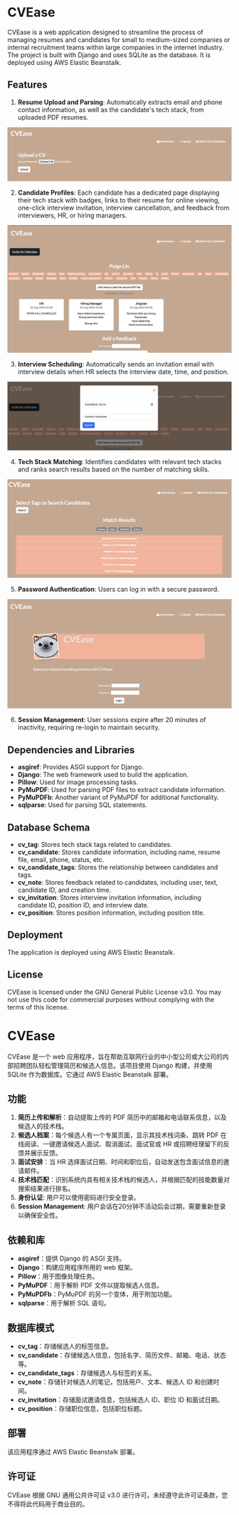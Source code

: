 # CVEase

CVEase is a web application designed to streamline the process of managing resumes and candidates for small to medium-sized companies or internal recruitment teams within large companies in the internet industry. The project is built with Django and uses SQLite as the database. It is deployed using AWS Elastic Beanstalk.

## Features

1. **Resume Upload and Parsing**: Automatically extracts email and phone contact information, as well as the candidate's tech stack, from uploaded PDF resumes.

![Resume Upload](images/upload.png)

2. **Candidate Profiles**: Each candidate has a dedicated page displaying their tech stack with badges, links to their resume for online viewing, one-click interview invitation, interview cancellation, and feedback from interviewers, HR, or hiring managers.

![Candidate profile page](images/detail.png)

3. **Interview Scheduling**: Automatically sends an invitation email with interview details when HR selects the interview date, time, and position.

![Interview sending page](images/invite.png)

4. **Tech Stack Matching**: Identifies candidates with relevant tech stacks and ranks search results based on the number of matching skills.

![matching page](images/match.png)

5. **Password Authentication**: Users can log in with a secure password.

![Login oage](images/login.png)

6. **Session Management**: User sessions expire after 20 minutes of inactivity, requiring re-login to maintain security.


## Dependencies and Libraries

- **asgiref**: Provides ASGI support for Django.
- **Django**: The web framework used to build the application.
- **Pillow**: Used for image processing tasks.
- **PyMuPDF**: Used for parsing PDF files to extract candidate information.
- **PyMuPDFb**: Another variant of PyMuPDF for additional functionality.
- **sqlparse**: Used for parsing SQL statements.

## Database Schema

- **cv_tag**: Stores tech stack tags related to candidates.
- **cv_candidate**: Stores candidate information, including name, resume file, email, phone, status, etc.
- **cv_candidate_tags**: Stores the relationship between candidates and tags.
- **cv_note**: Stores feedback related to candidates, including user, text, candidate ID, and creation time.
- **cv_invitation**: Stores interview invitation information, including candidate ID, position ID, and interview date.
- **cv_position**: Stores position information, including position title.

## Deployment

The application is deployed using AWS Elastic Beanstalk. 

## License

CVEase is licensed under the GNU General Public License v3.0. You may not use this code for commercial purposes without complying with the terms of this license.

# CVEase

CVEase 是一个 web 应用程序，旨在帮助互联网行业的中小型公司或大公司的内部招聘团队轻松管理简历和候选人信息。该项目使用 Django 构建，并使用 SQLite 作为数据库。它通过 AWS Elastic Beanstalk 部署。

## 功能

1. **简历上传和解析**：自动提取上传的 PDF 简历中的邮箱和电话联系信息，以及候选人的技术栈。
2. **候选人档案**：每个候选人有一个专属页面，显示其技术栈词条、跳转 PDF 在线阅读、一键邀请候选人面试、取消面试、面试官或 HR 或招聘经理留下的反馈并展示反馈。
3. **面试安排**：当 HR 选择面试日期、时间和职位后，自动发送包含面试信息的邀请邮件。
4. **技术栈匹配**：识别系统内具有相关技术栈的候选人，并根据匹配的技能数量对搜索结果进行排名。
5. **身份认证**: 用户可以使用密码进行安全登录。
6. **Session Management**: 用户会话在20分钟不活动后会过期，需要重新登录以确保安全性。


## 依赖和库

- **asgiref**：提供 Django 的 ASGI 支持。
- **Django**：构建应用程序所用的 web 框架。
- **Pillow**：用于图像处理任务。
- **PyMuPDF**：用于解析 PDF 文件以提取候选人信息。
- **PyMuPDFb**：PyMuPDF 的另一个变体，用于附加功能。
- **sqlparse**：用于解析 SQL 语句。

## 数据库模式

- **cv_tag**：存储候选人的标签信息。
- **cv_candidate**：存储候选人信息，包括名字、简历文件、邮箱、电话、状态等。
- **cv_candidate_tags**：存储候选人与标签的关系。
- **cv_note**：存储针对候选人的笔记，包括用户、文本、候选人 ID 和创建时间。
- **cv_invitation**：存储面试邀请信息，包括候选人 ID、职位 ID 和面试日期。
- **cv_position**：存储职位信息，包括职位标题。

## 部署

该应用程序通过 AWS Elastic Beanstalk 部署。


## 许可证

CVEase 根据 GNU 通用公共许可证 v3.0 进行许可。未经遵守此许可证条款，您不得将此代码用于商业目的。




